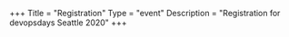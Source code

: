 +++
Title = "Registration"
Type = "event"
Description = "Registration for devopsdays Seattle 2020"
+++

<div style="width:100%; text-align:left;">

<div id="eventzilla-iframe"></div><script type='text/javascript' src='https://d2poexpdc5y9vj.cloudfront.net/public/js/eventzilla-embedd.js?eventid=2138758861'></script>
</div></div>
</div>
